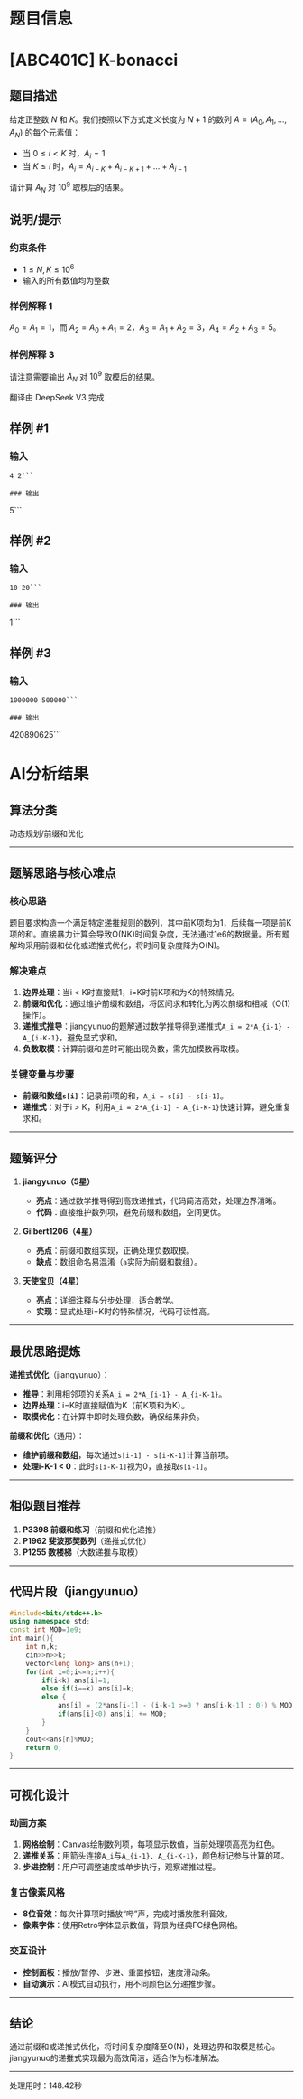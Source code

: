 # 题目信息

# [ABC401C] K-bonacci

## 题目描述

[problemUrl]: https://atcoder.jp/contests/abc401/tasks/abc401_c

给定正整数 $N$ 和 $K$。我们按照以下方式定义长度为 $N+1$ 的数列 $A=(A_0,A_1,\ldots,A_N)$ 的每个元素值：

- 当 $0 \leq i < K$ 时，$A_i = 1$
- 当 $K \leq i$ 时，$A_i = A_{i-K} + A_{i-K+1} + \ldots + A_{i-1}$

请计算 $A_N$ 对 $10^9$ 取模后的结果。

## 说明/提示

### 约束条件

- $1 \leq N, K \leq 10^6$
- 输入的所有数值均为整数

### 样例解释 1

$A_0 = A_1 = 1$，而 $A_2 = A_0 + A_1 = 2$，$A_3 = A_1 + A_2 = 3$，$A_4 = A_2 + A_3 = 5$。

### 样例解释 3

请注意需要输出 $A_N$ 对 $10^9$ 取模后的结果。

翻译由 DeepSeek V3 完成

## 样例 #1

### 输入

```
4 2```

### 输出

```
5```

## 样例 #2

### 输入

```
10 20```

### 输出

```
1```

## 样例 #3

### 输入

```
1000000 500000```

### 输出

```
420890625```

# AI分析结果



## 算法分类
动态规划/前缀和优化

---

## 题解思路与核心难点

### 核心思路
题目要求构造一个满足特定递推规则的数列，其中前K项均为1，后续每一项是前K项的和。直接暴力计算会导致O(NK)时间复杂度，无法通过1e6的数据量。所有题解均采用前缀和优化或递推式优化，将时间复杂度降为O(N)。

### 解决难点
1. **边界处理**：当i < K时直接赋1，i=K时前K项和为K的特殊情况。
2. **前缀和优化**：通过维护前缀和数组，将区间求和转化为两次前缀和相减（O(1)操作）。
3. **递推式推导**：jiangyunuo的题解通过数学推导得到递推式`A_i = 2*A_{i-1} - A_{i-K-1}`，避免显式求和。
4. **负数取模**：计算前缀和差时可能出现负数，需先加模数再取模。

### 关键变量与步骤
- **前缀和数组`s[i]`**：记录前i项的和，`A_i = s[i] - s[i-1]`。
- **递推式**：对于i > K，利用`A_i = 2*A_{i-1} - A_{i-K-1}`快速计算，避免重复求和。

---

## 题解评分

1. **jiangyunuo（5星）**  
   - **亮点**：通过数学推导得到高效递推式，代码简洁高效，处理边界清晰。
   - **代码**：直接维护数列项，避免前缀和数组，空间更优。

2. **Gilbert1206（4星）**  
   - **亮点**：前缀和数组实现，正确处理负数取模。
   - **缺点**：数组命名易混淆（`a`实际为前缀和数组）。

3. **天使宝贝（4星）**  
   - **亮点**：详细注释与分步处理，适合教学。
   - **实现**：显式处理i=K时的特殊情况，代码可读性高。

---

## 最优思路提炼
**递推式优化**（jiangyunuo）：
- **推导**：利用相邻项的关系`A_i = 2*A_{i-1} - A_{i-K-1}`。
- **边界处理**：i=K时直接赋值为K（前K项和为K）。
- **取模优化**：在计算中即时处理负数，确保结果非负。

**前缀和优化**（通用）：
- **维护前缀和数组**，每次通过`s[i-1] - s[i-K-1]`计算当前项。
- **处理i-K-1 < 0**：此时`s[i-K-1]`视为0，直接取`s[i-1]`。

---

## 相似题目推荐
1. **P3398 前缀和练习**（前缀和优化递推）
2. **P1962 斐波那契数列**（递推式优化）
3. **P1255 数楼梯**（大数递推与取模）

---

## 代码片段（jiangyunuo）
```cpp
#include<bits/stdc++.h>
using namespace std;
const int MOD=1e9;
int main(){
    int n,k;
    cin>>n>>k;
    vector<long long> ans(n+1);
    for(int i=0;i<=n;i++){
        if(i<k) ans[i]=1;
        else if(i==k) ans[i]=k;
        else {
            ans[i] = (2*ans[i-1] - (i-k-1 >=0 ? ans[i-k-1] : 0)) % MOD;
            if(ans[i]<0) ans[i] += MOD;
        }
    }
    cout<<ans[n]%MOD;
    return 0;
}
```

---

## 可视化设计

### 动画方案
1. **网格绘制**：Canvas绘制数列项，每项显示数值，当前处理项高亮为红色。
2. **递推关系**：用箭头连接`A_i`与`A_{i-1}`、`A_{i-K-1}`，颜色标记参与计算的项。
3. **步进控制**：用户可调整速度或单步执行，观察递推过程。

### 复古像素风格
- **8位音效**：每次计算项时播放“哔”声，完成时播放胜利音效。
- **像素字体**：使用Retro字体显示数值，背景为经典FC绿色网格。

### 交互设计
- **控制面板**：播放/暂停、步进、重置按钮，速度滑动条。
- **自动演示**：AI模式自动执行，用不同颜色区分递推步骤。

---

## 结论
通过前缀和或递推式优化，将时间复杂度降至O(N)，处理边界和取模是核心。jiangyunuo的递推式实现最为高效简洁，适合作为标准解法。

---
处理用时：148.42秒